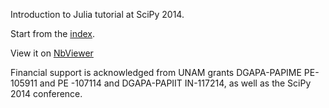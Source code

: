 Introduction to Julia tutorial at SciPy 2014.

Start from the [index](Index.ipynb).

View it on [NbViewer](http://nbviewer.ipython.org/github/dpsanders/scipy_2014_julia/blob/master/Index.ipynb)

Financial support is acknowledged from UNAM grants DGAPA-PAPIME PE-105911 and PE
-107114 and DGAPA-PAPIIT IN-117214, as well as the SciPy 2014 conference.





